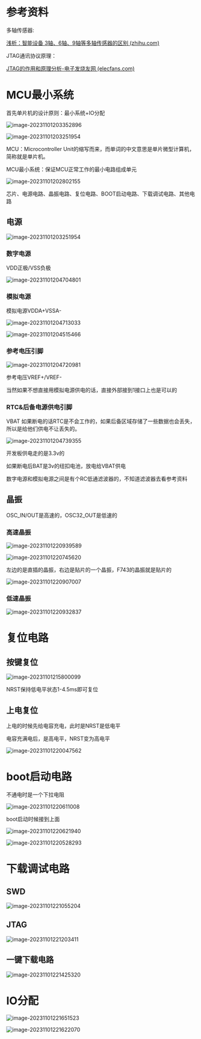 # 参考资料

多轴传感器:

[浅析：智能设备 3轴、6轴、9轴等多轴传感器的区别 (zhihu.com)](https://www.zhihu.com/tardis/sogou/art/589549496)

JTAG通讯协议原理：

[JTAG的作用和原理分析-电子发烧友网 (elecfans.com)](https://m.elecfans.com/article/696779.html)

# MCU最小系统

首先单片机的设计原则：最小系统+IO分配

![image-20231101203352896](assets/image-20231101203352896.png)

![image-20231101203251954](assets/image-20231101203251954.png)

MCU：Microcontroller Unit的缩写而来，而单词的中文意思是单片微型计算机，简称就是单片机。

MCU最小系统：保证MCU正常工作的最小电路组成单元

![image-20231101202802155](assets/image-20231101202802155.png)

芯片、电源电路、晶振电路、复位电路、BOOT启动电路、下载调试电路、其他电路

## 电源



![image-20231101203251954](assets/image-20231101203251954.png)

### 数字电源

VDD正极/VSS负极

![image-20231101204704801](assets/image-20231101204704801.png)

### 模拟电源

模拟电源VDDA+VSSA-

![image-20231101204713033](assets/image-20231101204713033.png)

![image-20231101204515466](assets/image-20231101204515466.png)

### 参考电压引脚

![image-20231101204720981](assets/image-20231101204720981.png)

参考电压VREF+/VREF-

当然如果不想直接用模拟电源供电的话，直接外部接到1接口上也是可以的

### RTC&后备电源供电引脚

VBAT 如果断电的话RTC是不会工作的，如果后备区域存储了一些数据也会丢失，所以是给他们供电不让丢失的。

![image-20231101204739355](assets/image-20231101204739355.png)

开发板供电走的是3.3v的

如果断电后BAT是3v的纽扣电池，放电给VBAT供电

数字电源和模拟电源之间是有个RC低通滤波器的，不知道滤波器去看参考资料

## 晶振

OSC_IN/OUT是高速的，OSC32_OUT是低速的

### 高速晶振

![image-20231101220939589](assets/image-20231101220939589.png)

![image-20231101220745620](assets/image-20231101220745620.png)

左边的是直插的晶振，右边是贴片的一个晶振，F743的晶振就是贴片的

![image-20231101220907007](assets/image-20231101220907007.png)

### 低速晶振

![image-20231101220932837](assets/image-20231101220932837.png)

# 复位电路

## 按键复位

![image-20231101215800099](assets/image-20231101215800099.png)

NRST保持低电平状态1-4.5ms即可复位

## 上电复位

上电的时候先给电容充电，此时是NRST是低电平

电容充满电后，是高电平，NRST变为高电平

![image-20231101220047562](assets/image-20231101220047562.png)

# boot启动电路

不通电时是一个下拉电阻

![image-20231101220611008](assets/image-20231101220611008.png)

boot启动时候接到上面

![image-20231101220621940](assets/image-20231101220621940.png)

![image-20231101220528293](assets/image-20231101220528293.png)

# 下载调试电路

## SWD

![image-20231101221055204](assets/image-20231101221055204.png)

## JTAG

![image-20231101221203411](assets/image-20231101221203411.png)

## 一键下载电路

![image-20231101221425320](assets/image-20231101221425320.png)

# IO分配

![image-20231101221651523](assets/image-20231101221651523.png)

![image-20231101221622070](assets/image-20231101221622070.png)